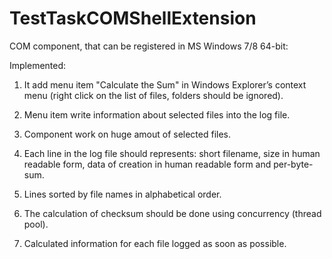 TestTaskCOMShellExtension
=========================

COM component, that can be registered in MS Windows 7/8 64-bit:

Implemented:

1. It add menu item "Calculate the Sum" in Windows Explorer’s context menu (right click on the list of files, folders should be ignored).

2. Menu item write information about selected files into the log file.

3. Component work on huge amout of selected files.

4. Each line in the log file should represents: short filename, size in human readable form, data of creation in human readable form and per-byte-sum.

5. Lines sorted by file names in alphabetical order.

6. The calculation of checksum should be done using concurrency (thread pool).

7. Calculated information for each file logged as soon as possible. 
